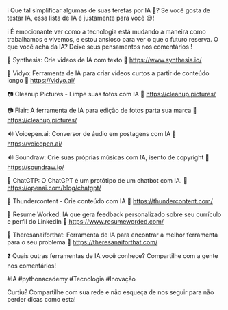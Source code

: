 
ℹ️ Que tal simplificar algumas de suas terefas por IA 🤖? Se você gosta de testar IA, essa lista de IA é justamente para você 😉!

ℹ️ É emocionante ver como a tecnologia está mudando a maneira como trabalhamos e vivemos, e estou ansioso para ver o que o futuro reserva. O que você acha da IA? Deixe seus pensamentos nos comentários !

🎥 Synthesia: Crie videos de IA com texto
🔗 https://www.synthesia.io/

🎥 Vidyo: Ferramenta de IA para criar vídeos curtos a partir de conteúdo longo
🔗 https://vidyo.ai/

📷 Cleanup Pictures - Limpe suas fotos com IA
🔗 https://cleanup.pictures/

📷 Flair: A ferramenta de IA para edição de fotos parta sua marca
🔗 https://cleanup.pictures/

🔊 Voicepen.ai: Conversor de áudio em postagens com IA
🔗 https://voicepen.ai/

🔊 Soundraw: Crie suas próprias músicas com IA, isento de copyright
🔗 https://soundraw.io/

📄 ChatGTP: O ChatGPT é um protótipo de um chatbot com IA.
🔗 https://openai.com/blog/chatgpt/

📄 Thundercontent - Crie conteúdo com IA
🔗 https://thundercontent.com/

🧑 Resume Worked: IA que gera feedback personalizado sobre seu currículo e perfil do LinkedIn
🔗 https://www.resumeworded.com/

🧑 Theresanaiforthat: Ferramenta de IA para encontrar a melhor ferramenta para o seu problema
🔗 https://theresanaiforthat.com/


❓ Quais outras ferramentas de IA você conhece? Compartilhe com a gente nos comentários!

#IA  #pythonacademy #Tecnologia #Inovação

Curtiu? Compartilhe com sua rede e não esqueça de nos seguir para não perder dicas como esta!
